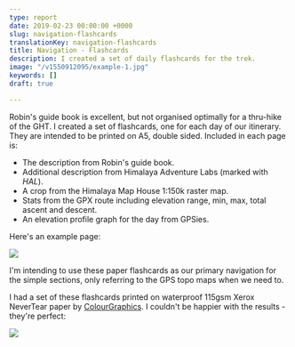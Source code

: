 ```yaml
---
type: report
date: 2019-02-23 00:00:00 +0000
slug: navigation-flashcards
translationKey: navigation-flashcards
title: Navigation - Flashcards
description: I created a set of daily flashcards for the trek.
image: "/v1550912095/example-1.jpg"
keywords: []
draft: true

---
```

Robin's guide book is excellent, but not organised optimally for a thru-hike of the GHT. I created a set of flashcards, one for each day of our itinerary. They are intended to be printed on A5, double sided. Included in each page is:

* The description from Robin's guide book.
* Additional description from Himalaya Adventure Labs (marked with _HAL_).
* A crop from the Himalaya Map House 1:150k raster map.
* Stats from the GPX route including elevation range, min, max, total ascent and descent.
* An elevation profile graph for the day from GPSies.

Here's an example page:

![](https://res.cloudinary.com/wildernessprime/image/upload/w_800,dpr_auto/v1550912095/example-1.jpg)

I'm intending to use these paper flashcards as our primary navigation for the simple sections, only referring to the GPS topo maps when we need to.

I had a set of these flashcards printed on waterproof 115gsm Xerox NeverTear paper by [ColourGraphics](https://www.colourgraphics.com/). I couldn't be happier with the results - they're perfect:

![](https://res.cloudinary.com/wildernessprime/image/upload/w_800,dpr_auto/v1550912501/IMG_1681.jpg)